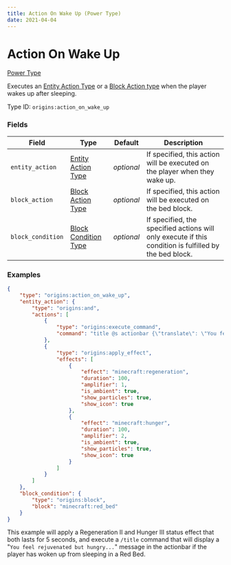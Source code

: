```yaml
---
title: Action On Wake Up (Power Type)
date: 2021-04-04
---
```


# Action On Wake Up

[Power Type](../power_types.md)

Executes an [Entity Action Type](../entity_action_types.md) or a [Block Action type](../block_action_types.md) when the player wakes up after sleeping.

Type ID: `origins:action_on_wake_up`


### Fields

Field  | Type | Default | Description
-------|------|---------|-------------
`entity_action` | [Entity Action Type](../entity_action_types.md) | _optional_ | If specified, this action will be executed on the player when they wake up.
`block_action` | [Block Action Type](../block_action_types.md) | _optional_ | If specified, this action will be executed on the bed block.
`block_condition` | [Block Condition Type](../block_condition_types.md) | _optional_ | If specified, the specified actions will only execute if this condition is fulfilled by the bed block.



### Examples

```json
{
    "type": "origins:action_on_wake_up",
    "entity_action": {
        "type": "origins:and",
        "actions": [
            {
                "type": "origins:execute_command",
                "command": "title @s actionbar {\"translate\": \"You feel %1$s but %2$s\", \"color\": \"yellow\", \"with\": [{\"text\": \"rejuvenated\", \"color\": \"green\"}, {\"text\": \"hungry...\", \"color\": \"red\"}]}"
            },
            {
                "type": "origins:apply_effect",
                "effects": [
                    {
                        "effect": "minecraft:regeneration",
                        "duration": 100,
                        "amplifier": 1,
                        "is_ambient": true,
                        "show_particles": true,
                        "show_icon": true
                    },
                    {
                        "effect": "minecraft:hunger",
                        "duration": 100,
                        "amplifier": 2,
                        "is_ambient": true,
                        "show_particles": true,
                        "show_icon": true
                    }
                ]
            }
        ]
    },
    "block_condition": {
        "type": "origins:block",
        "block": "minecraft:red_bed"
    }
}
```

This example will apply a Regeneration II and Hunger III status effect that both lasts for 5 seconds, and execute a `/title` command that will display a "`You feel rejuvenated but hungry...`" message in the actionbar if the player has woken up from sleeping in a Red Bed.
